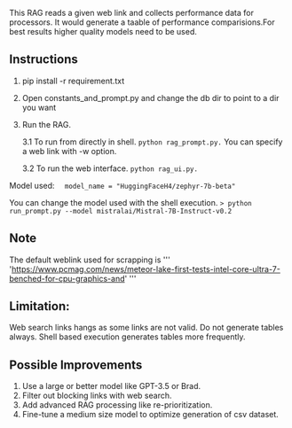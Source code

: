 


This RAG reads a given web link and collects performance data for processors.
It would generate a taable of performance comparisions.For best results higher quality models need to be used.

Instructions
-------------

1. pip install -r requirement.txt
2. Open constants_and_prompt.py and change the db dir to point to a dir you want
3. Run the RAG.

   3.1 To run from directly in shell.
        ```
        python rag_prompt.py.
        ```
      You can specify a web link with -w option.
   
   3.2 To run the web interface.
       ```
       python rag_ui.py.
       ```

Model used:
```  model_name = "HuggingFaceH4/zephyr-7b-beta"```

You can change the model used with the shell execution.
 ```> python run_prompt.py --model mistralai/Mistral-7B-Instruct-v0.2 ```

Note
-------------
The default weblink used for scrapping is
       '''
        'https://www.pcmag.com/news/meteor-lake-first-tests-intel-core-ultra-7-benched-for-cpu-graphics-and'
       '''

Limitation:
--------------------
Web search links hangs as some links are not valid.
Do not generate tables always.
Shell based execution generates tables more frequently.

Possible Improvements
--------------------------------
1. Use a large or better model like GPT-3.5 or Brad.
2. Filter out blocking links with web search.
3. Add advanced RAG processing like re-prioritization.
4. Fine-tune a medium size model to optimize generation of csv dataset.
